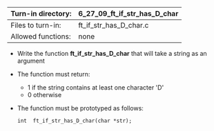Turn-in directory: | 6_27_09_ft_if_str_has_D_char|
-------------|-------------|
Files to turn-in: | ft_if_str_has_D_char.c |
Allowed functions: | none

* Write the function **ft_if_str_has_D_char** that will take a string as an argument
* The function must return:
  - 1 if the string contains at least one character 'D'
  - 0 otherwise
* The function must be prototyped as follows:

   `int  ft_if_str_has_D_char(char *str);`
